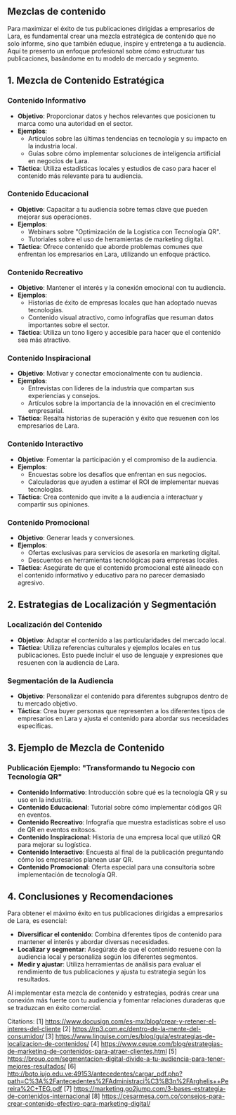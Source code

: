 ## Mezclas de contenido

Para maximizar el éxito de tus publicaciones dirigidas a empresarios de Lara, es fundamental crear una mezcla estratégica de contenido que no solo informe, sino que también eduque, inspire y entretenga a tu audiencia. Aquí te presento un enfoque profesional sobre cómo estructurar tus publicaciones, basándome en tu modelo de mercado y segmento.

## 1. **Mezcla de Contenido Estratégica**

### **Contenido Informativo**

- **Objetivo**: Proporcionar datos y hechos relevantes que posicionen tu marca como una autoridad en el sector.
- **Ejemplos**:
  - Artículos sobre las últimas tendencias en tecnología y su impacto en la industria local.
  - Guías sobre cómo implementar soluciones de inteligencia artificial en negocios de Lara.
- **Táctica**: Utiliza estadísticas locales y estudios de caso para hacer el contenido más relevante para tu audiencia.

### **Contenido Educacional**

- **Objetivo**: Capacitar a tu audiencia sobre temas clave que pueden mejorar sus operaciones.
- **Ejemplos**:
  - Webinars sobre "Optimización de la Logística con Tecnología QR".
  - Tutoriales sobre el uso de herramientas de marketing digital.
- **Táctica**: Ofrece contenido que aborde problemas comunes que enfrentan los empresarios en Lara, utilizando un enfoque práctico.

### **Contenido Recreativo**

- **Objetivo**: Mantener el interés y la conexión emocional con tu audiencia.
- **Ejemplos**:
  - Historias de éxito de empresas locales que han adoptado nuevas tecnologías.
  - Contenido visual atractivo, como infografías que resuman datos importantes sobre el sector.
- **Táctica**: Utiliza un tono ligero y accesible para hacer que el contenido sea más atractivo.

### **Contenido Inspiracional**

- **Objetivo**: Motivar y conectar emocionalmente con tu audiencia.
- **Ejemplos**:
  - Entrevistas con líderes de la industria que compartan sus experiencias y consejos.
  - Artículos sobre la importancia de la innovación en el crecimiento empresarial.
- **Táctica**: Resalta historias de superación y éxito que resuenen con los empresarios de Lara.

### **Contenido Interactivo**

- **Objetivo**: Fomentar la participación y el compromiso de la audiencia.
- **Ejemplos**:
  - Encuestas sobre los desafíos que enfrentan en sus negocios.
  - Calculadoras que ayuden a estimar el ROI de implementar nuevas tecnologías.
- **Táctica**: Crea contenido que invite a la audiencia a interactuar y compartir sus opiniones.

### **Contenido Promocional**

- **Objetivo**: Generar leads y conversiones.
- **Ejemplos**:
  - Ofertas exclusivas para servicios de asesoría en marketing digital.
  - Descuentos en herramientas tecnológicas para empresas locales.
- **Táctica**: Asegúrate de que el contenido promocional esté alineado con el contenido informativo y educativo para no parecer demasiado agresivo.

## 2. **Estrategias de Localización y Segmentación**

### **Localización del Contenido**

- **Objetivo**: Adaptar el contenido a las particularidades del mercado local.
- **Táctica**: Utiliza referencias culturales y ejemplos locales en tus publicaciones. Esto puede incluir el uso de lenguaje y expresiones que resuenen con la audiencia de Lara.

### **Segmentación de la Audiencia**

- **Objetivo**: Personalizar el contenido para diferentes subgrupos dentro de tu mercado objetivo.
- **Táctica**: Crea buyer personas que representen a los diferentes tipos de empresarios en Lara y ajusta el contenido para abordar sus necesidades específicas.

## 3. **Ejemplo de Mezcla de Contenido**

### **Publicación Ejemplo: "Transformando tu Negocio con Tecnología QR"**

- **Contenido Informativo**: Introducción sobre qué es la tecnología QR y su uso en la industria.
- **Contenido Educacional**: Tutorial sobre cómo implementar códigos QR en eventos.
- **Contenido Recreativo**: Infografía que muestra estadísticas sobre el uso de QR en eventos exitosos.
- **Contenido Inspiracional**: Historia de una empresa local que utilizó QR para mejorar su logística.
- **Contenido Interactivo**: Encuesta al final de la publicación preguntando cómo los empresarios planean usar QR.
- **Contenido Promocional**: Oferta especial para una consultoría sobre implementación de tecnología QR.

## 4. **Conclusiones y Recomendaciones**

Para obtener el máximo éxito en tus publicaciones dirigidas a empresarios de Lara, es esencial:

- **Diversificar el contenido**: Combina diferentes tipos de contenido para mantener el interés y abordar diversas necesidades.
- **Localizar y segmentar**: Asegúrate de que el contenido resuene con la audiencia local y personaliza según los diferentes segmentos.
- **Medir y ajustar**: Utiliza herramientas de análisis para evaluar el rendimiento de tus publicaciones y ajusta tu estrategia según los resultados.

Al implementar esta mezcla de contenido y estrategias, podrás crear una conexión más fuerte con tu audiencia y fomentar relaciones duraderas que se traduzcan en éxito comercial.

Citations:
[1] https://www.docusign.com/es-mx/blog/crear-y-retener-el-interes-del-cliente
[2] https://rp3.com.ec/dentro-de-la-mente-del-consumidor/
[3] https://www.linguise.com/es/blog/guia/estrategias-de-localizacion-de-contenidos/
[4] https://www.ceupe.com/blog/estrategias-de-marketing-de-contenidos-para-atraer-clientes.html
[5] https://brouo.com/segmentacion-digital-divide-a-tu-audiencia-para-tener-mejores-resultados/
[6] http://bqto.iujo.edu.ve:49153/antecedentes/cargar_pdf.php?path=C%3A%2Fantecedentes%2FAdministraci%C3%B3n%2FArghelis++Pereira%2C+TEG.pdf
[7] https://marketing.go2jump.com/3-bases-estrategia-de-contenidos-internacional
[8] https://cesarmesa.com.co/consejos-para-crear-contenido-efectivo-para-marketing-digital/
